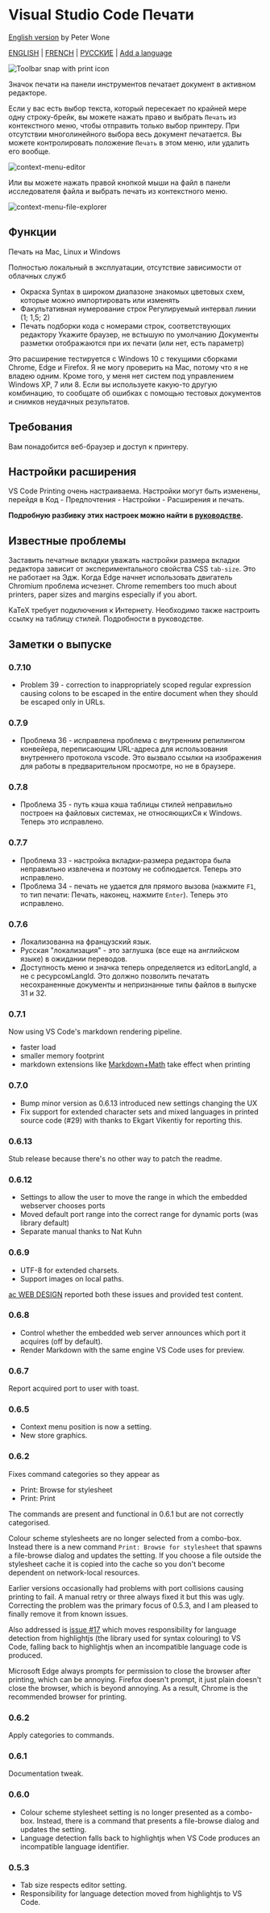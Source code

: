 # Visual Studio Code Печати

[English version](https://github.com/PeterWone/vsc-print) by Peter Wone

[ENGLISH](README.md) | [FRENCH](README.fra.md) | [РУССКИЕ](README.rus.md) | [Add a language](how-to-add-a-language.md)

![Toolbar snap with print icon](https://user-images.githubusercontent.com/5498936/53408273-d853d480-3a09-11e9-8936-d37189dce8c5.PNG)

Значок печати на панели инструментов печатает документ в активном редакторе.

Если у вас есть выбор текста, который пересекает по крайней мере одну строку-брейк, вы можете нажать право и выбрать `Печать` из контекстного меню, чтобы отправить только выбор принтеру. При отсутствии многолинейного выбора весь документ печатается. Вы можете контролировать положение `Печать` в этом меню, или удалить его вообще.

![context-menu-editor](https://user-images.githubusercontent.com/5498936/53408378-05a08280-3a0a-11e9-8e88-0088089e0d07.png)

Или вы можете нажать правой кнопкой мыши на файл в панели исследователя файла и выбрать печать из контекстного меню.

![context-menu-file-explorer](https://user-images.githubusercontent.com/5498936/53408376-05a08280-3a0a-11e9-9912-31e869db64d5.png)

## Функции

Печать на Mac, Linux и Windows

Полностью локальный в эксплуатации, отсутствие зависимости от облачных служб
- Окраска Syntax в широком диапазоне знакомых цветовых схем, которые можно импортировать или изменять
- Факультативная нумерование строк
Регулируемый интервал линии (1; 1,5; 2)
- Печать подборки кода с номерами строк, соответствующих редактору
Укажите браузер, не встышую по умолчанию
Документы разметки отображаются при их печати (или нет, есть параметр)

Это расширение тестируется с Windows 10 с текущими сборками Chrome, Edge и Firefox. 
Я не могу проверить на Mac, потому что я не владею одним. Кроме того, у меня нет систем под управлением Windows XP, 7 или 8.
Если вы используете какую-то другую комбинацию, то сообщате об ошибках с помощью тестовых документов и снимков неудачных результатов.


## Требования

Вам понадобится веб-браузер и доступ к принтеру.

## Настройки расширения

VS Code Printing очень настраиваема. Настройки могут быть изменены, перейдя в Код - Предпочтения - Настройки - Расширения и печать.

**Подробную разбивку этих настроек можно найти в [руководстве](https://github.com/PeterWone/vsc-print/blob/master/manual.rus.md).**

## Известные проблемы

Заставить печатные вкладки уважать настройки размера вкладки редактора зависит от экспериментального свойства CSS `tab-size`. Это не работает на Эдж. Когда Edge начнет использовать двигатель Chromium проблема исчезнет.
Chrome remembers too much about printers, paper sizes and margins especially if you abort.

KaTeX требует подключения к Интернету. Необходимо также настроить ссылку на таблицу стилей. Подробности в руководстве.

## Заметки о выпуске

### 0.7.10

- Problem 39 - correction to inappropriately scoped regular expression causing colons to be escaped in the entire document when they should be escaped only in URLs.

### 0.7.9

- Проблема 36 - исправлена проблема с внутренним репилингом конвейера, переписающим URL-адреса для использования внутреннего протокола vscode. Это вызвало ссылки на изображения для работы в предварительном просмотре, но не в браузере.

### 0.7.8

- Проблема 35 - путь кэша кэша таблицы стилей неправильно построен на файловых системах, не относяющихСя к Windows. Теперь это исправлено.

### 0.7.7

- Проблема 33 - настройка вкладки-размера редактора была неправильно извлечена и поэтому не соблюдается. Теперь это исправлено.
- Проблема 34 - печать не удается для прямого вызова (нажмите `F1`, то тип печати: Печать, наконец, нажмите `Enter`). Теперь это исправлено.

### 0.7.6

- Локализованна на французский язык.
- Русская "локализация" - это заглушка (все еще на английском языке) в ожидании переводов.
- Доступность меню и значка теперь определяется из editorLangId, а не с ресурсомLangId. Это должно позволить печатать несохраненные документы и непризнанные типы файлов в выпуске 31 и 32.

### 0.7.1

Now using VS Code's markdown rendering pipeline.
- faster load
- smaller memory footprint
- markdown extensions like [Markdown+Math](https://marketplace.visualstudio.com/items?itemName=goessner.mdmath) take effect when printing

### 0.7.0

- Bump minor version as 0.6.13 introduced new settings changing the UX
- Fix support for extended character sets and mixed languages in printed source code (#29) with thanks to Ekgart Vikentiy for reporting this.

### 0.6.13

Stub release because there's no other way to patch the readme.

### 0.6.12

- Settings to allow the user to move the range in which the embedded webserver chooses ports
- Moved default port range into the correct range for dynamic ports (was library default)
- Separate manual thanks to Nat Kuhn

### 0.6.9

- UTF-8 for extended charsets.
- Support images on local paths.

[ac WEB DESIGN](http://www.ac-webdesign.ch/) reported both these issues and provided test content.

### 0.6.8

- Control whether the embedded web server announces which port it acquires (off by default).
- Render Markdown with the same engine VS Code uses for preview.

### 0.6.7

Report acquired port to user with toast.

### 0.6.5

- Context menu position is now a setting.
- New store graphics.

### 0.6.2

Fixes command categories so they appear as

- Print: Browse for stylesheet
- Print: Print

The commands are present and functional in 0.6.1 but are not correctly categorised.

Colour scheme stylesheets are no longer selected from a combo-box. Instead there is a new command `Print: Browse for stylesheet` that spawns a file-browse dialog and updates the setting. If you choose a file outside the stylesheet cache it is copied into the cache so you don't become dependent on network-local resources.

Earlier versions occasionally had problems with port collisions causing printing to fail. A manual retry or three always fixed it but this was ugly. Correcting the problem was the primary focus of 0.5.3, and I am pleased to finally remove it from known issues.

Also addressed is [issue #17](https://github.com/PeterWone/vsc-print/issues/17) which moves responsibility for language detection from highlightjs (the library used for syntax colouring) to VS Code, falling back to highlightjs when an incompatible language code is produced.

Microsoft Edge always prompts for permission to close the browser after printing, which can be annoying.
Firefox doesn't prompt, it just plain doesn't close the browser, which is beyond annoying. As a result, Chrome is the recommended browser for printing.

### 0.6.2

Apply categories to commands.

### 0.6.1

Documentation tweak.

### 0.6.0

- Colour scheme stylesheet setting is no longer presented as a combo-box. Instead, there is a command that presents a file-browse dialog and updates the setting.
- Language detection falls back to highlightjs when VS Code produces an incompatible language identifier.

### 0.5.3

- Tab size respects editor setting.
- Responsibility for language detection moved from highlightjs to VS Code.

